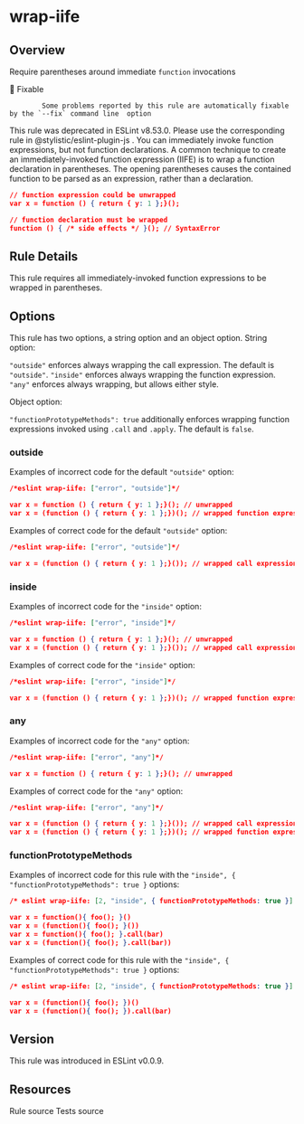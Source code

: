 
# wrap-iife
## Overview
Require parentheses around immediate `function` invocations


🔧 Fixable

            Some problems reported by this rule are automatically fixable by the `--fix` command line  option
        


This rule was deprecated in ESLint v8.53.0. Please use the corresponding rule  in @stylistic/eslint-plugin-js .
You can immediately invoke function expressions, but not function declarations. A common technique to create an immediately-invoked function expression (IIFE) is to wrap a function declaration in parentheses. The opening parentheses causes the contained function to be parsed as an expression, rather than a declaration.

```json
// function expression could be unwrapped
var x = function () { return { y: 1 };}();

// function declaration must be wrapped
function () { /* side effects */ }(); // SyntaxError
```
## Rule Details
This rule requires all immediately-invoked function expressions to be wrapped in parentheses.
## Options
This rule has two options, a string option and an object option.
String option:

`"outside"` enforces always wrapping the call expression. The default is `"outside"`.
`"inside"` enforces always wrapping the function expression.
`"any"` enforces always wrapping, but allows either style.

Object option:

`"functionPrototypeMethods": true` additionally enforces wrapping function expressions invoked using `.call` and `.apply`. The default is `false`.

### outside
Examples of incorrect code for the default `"outside"` option:


```json
/*eslint wrap-iife: ["error", "outside"]*/

var x = function () { return { y: 1 };}(); // unwrapped
var x = (function () { return { y: 1 };})(); // wrapped function expression
```
Examples of correct code for the default `"outside"` option:


```json
/*eslint wrap-iife: ["error", "outside"]*/

var x = (function () { return { y: 1 };}()); // wrapped call expression
```
### inside
Examples of incorrect code for the `"inside"` option:


```json
/*eslint wrap-iife: ["error", "inside"]*/

var x = function () { return { y: 1 };}(); // unwrapped
var x = (function () { return { y: 1 };}()); // wrapped call expression
```
Examples of correct code for the `"inside"` option:


```json
/*eslint wrap-iife: ["error", "inside"]*/

var x = (function () { return { y: 1 };})(); // wrapped function expression
```
### any
Examples of incorrect code for the `"any"` option:


```json
/*eslint wrap-iife: ["error", "any"]*/

var x = function () { return { y: 1 };}(); // unwrapped
```
Examples of correct code for the `"any"` option:


```json
/*eslint wrap-iife: ["error", "any"]*/

var x = (function () { return { y: 1 };}()); // wrapped call expression
var x = (function () { return { y: 1 };})(); // wrapped function expression
```
### functionPrototypeMethods
Examples of incorrect code for this rule with the `"inside", { "functionPrototypeMethods": true }` options:


```json
/* eslint wrap-iife: [2, "inside", { functionPrototypeMethods: true }] */

var x = function(){ foo(); }()
var x = (function(){ foo(); }())
var x = function(){ foo(); }.call(bar)
var x = (function(){ foo(); }.call(bar))
```
Examples of correct code for this rule with the `"inside", { "functionPrototypeMethods": true }` options:


```json
/* eslint wrap-iife: [2, "inside", { functionPrototypeMethods: true }] */

var x = (function(){ foo(); })()
var x = (function(){ foo(); }).call(bar)
```

## Version
This rule was introduced in ESLint v0.0.9.
## Resources

Rule source 
Tests source 

